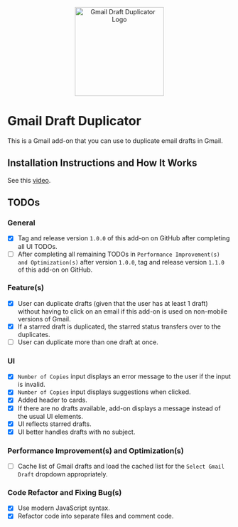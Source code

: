 <p align="center">
  <img src="https://raw.githubusercontent.com/jnbli/Gmail-Draft-Duplicator/master/Logo.png" alt="Gmail Draft Duplicator Logo" width="200" height="200">
</p>

# Gmail Draft Duplicator
This is a Gmail add-on that you can use to duplicate email drafts in Gmail.

## Installation Instructions and How It Works
See this [video](https://www.youtube.com/watch?v=o3JVWLKUrYs).

## TODOs
### General
- [X] Tag and release version `1.0.0` of this add-on on GitHub after completing all UI TODOs. 
- [ ] After completing all remaining TODOs in `Performance Improvement(s) and Optimization(s)` after version `1.0.0`, tag and release version `1.1.0` of this add-on on GitHub.

### Feature(s)
- [X] User can duplicate drafts (given that the user has at least 1 draft) without having to click on an email if this add-on is used on non-mobile versions of Gmail.
- [X] If a starred draft is duplicated, the starred status transfers over to the duplicates.
- [ ] User can duplicate more than one draft at once.

### UI
- [X] `Number of Copies` input displays an error message to the user if the input is invalid.
- [X] `Number of Copies` input displays suggestions when clicked.
- [X] Added header to cards.
- [X] If there are no drafts available, add-on displays a message instead of the usual UI elements.
- [X] UI reflects starred drafts.
- [X] UI better handles drafts with no subject.

### Performance Improvement(s) and Optimization(s)
- [ ] Cache list of Gmail drafts and load the cached list for the `Select Gmail Draft` dropdown appropriately.

### Code Refactor and Fixing Bug(s)
- [X] Use modern JavaScript syntax.
- [X] Refactor code into separate files and comment code.
